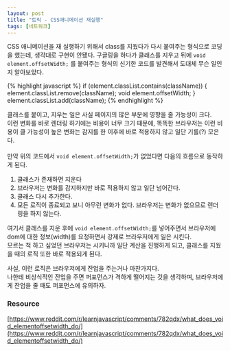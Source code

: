```yaml
---
layout: post
title: "트릭 - CSS애니메이션 재실행"
tags: [네트워크]
---
```

CSS 애니메이션을 재 실행하기 위해서 class를 지웠다가 다시 붙여주는 형식으로 코딩을 했는데, 생각대로 구현이 안됐다.
구글링을 하다가 클래스를 지우고 뒤에 ```void element.offsetWidth;``` 를 붙여주는 형식의 신기한 코드를 발견해서 도대체 무슨 일인지 알아보았다.

{% highlight javascript %}
if (element.classList.contains(className)) {
  element.classList.remove(className);
  void element.offsetWidth;
}
element.classList.add(className);
{% endhighlight %}

클래스를 붙이고, 지우는 일은 사실 페이지의 많은 부분에 영향을 줄 가능성이 크다.<br>
이런 변화를 바로 렌더링 하기에는 비용이 너무 크기 때문에, 똑똑한 브라우저는 이런 비용이 클 가능성이 높은 변화는 감지를 한 이후에 바로 적용하지 않고 일단 기를(?) 모은다.<br> 
<br>
만약 위의 코드에서 ```void element.offsetWidth;```가 없었다면 다음의 흐름으로 동작하게 된다.
1. 클래스가 존재하면 지운다
2. 브라우저는 변화를 감지하지만 바로 적용하지 않고 일단 넘어간다.
3. 클래스 다시 추가한다.
4. 모든 로직이 종료되고 보니 아무런 변화가 없다. 브라우저는 변화가 없으므로 렌더링을 하지 않는다.

여기서 클래스를 지운 후에 ```void element.offsetWidth;```를 넣어주면서 브라우저에 dom에 대한 정보(width)를 요청하면서 강제로 브라우저에게 일은 시킨다.<br>
모르는 척 하고 싶었던 브라우저는 시키니까 일단 계산을 진행하게 되고, 클래스를 지웠을 때의 로직 또한 바로 적용되게 된다.

사실, 이런 로직은 브라우저에게 잔업을 주는거나 마찬가지다.<br>
나한테 비상식적인 잔업을 주면 퍼포먼스가 격하게 떨어지는 것을 생각하며, 브라우저에게 잔업을 줄 때도 퍼포먼스에 유의하자.

### Resource
[https://www.reddit.com/r/learnjavascript/comments/782qdx/what_does_void_elementoffsetwidth_do/](https://www.reddit.com/r/learnjavascript/comments/782qdx/what_does_void_elementoffsetwidth_do/)